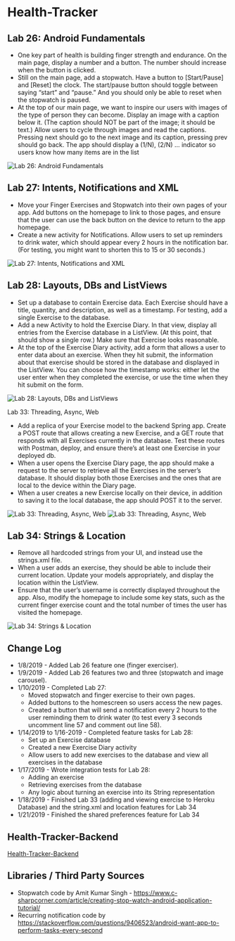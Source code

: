 # Health-Tracker
## Lab 26: Android Fundamentals
* One key part of health is building finger strength and endurance. On the main page, display a number and a button. The number should increase when the button is clicked.
* Still on the main page, add a stopwatch. Have a button to [Start/Pause] and [Reset] the clock. The start/pause button should toggle between saying “start” and “pause.” And you should only be able to reset when the stopwatch is paused.
* At the top of our main page, we want to inspire our users with images of the type of person they can become. Display an image with a caption below it. (The caption should NOT be part of the image; it should be text.) Allow users to cycle through images and read the captions. Pressing next should go to the next image and its caption, pressing prev should go back. The app should display a (1/N), (2/N) … indicator so users know how many items are in the list

![Lab 26: Android Fundamentals](screenshots/screenshot.png)

## Lab 27: Intents, Notifications and XML
* Move your Finger Exercises and Stopwatch into their own pages of your app. Add buttons on the homepage to link to those pages, and ensure that the user can use the back button on the device to return to the app homepage.
* Create a new activity for Notifications. Allow users to set up reminders to drink water, which should appear every 2 hours in the notification bar. (For testing, you might want to shorten this to 15 or 30 seconds.)

![Lab 27: Intents, Notifications and XML](screenshots/screenshot2.png)

## Lab 28: Layouts, DBs and ListViews
* Set up a database to contain Exercise data. Each Exercise should have a title, quantity, and description, as well as a timestamp. For testing, add a single Exercise to the database.
* Add a new Activity to hold the Exercise Diary. In that view, display all entries from the Exercise database in a ListView. (At this point, that should show a single row.) Make sure that Exercise looks reasonable.
* At the top of the Exercise Diary activity, add a form that allows a user to enter data about an exercise. When they hit submit, the information about that exercise should be stored in the database and displayed in the ListView. You can choose how the timestamp works: either let the user enter when they completed the exercise, or use the time when they hit submit on the form.

![Lab 28: Layouts, DBs and ListViews](screenshots/screenshot3.png)

Lab 33: Threading, Async, Web
* Add a replica of your Exercise model to the backend Spring app. Create a POST route that allows creating a new Exercise, and a GET route that responds with all Exercises currently in the database. Test these routes with Postman, deploy, and ensure there’s at least one Exercise in your deployed db.
* When a user opens the Exercise Diary page, the app should make a request to the server to retrieve all the Exercises in the server’s database. It should display both those Exercises and the ones that are local to the device within the Diary page.
* When a user creates a new Exercise locally on their device, in addition to saving it to the local database, the app should POST it to the server.

![Lab 33: Threading, Async, Web](screenshots/screenshot4.png)
![Lab 33: Threading, Async, Web](screenshots/screenshot4.1.png)

## Lab 34: Strings & Location
* Remove all hardcoded strings from your UI, and instead use the strings.xml file.
* When a user adds an exercise, they should be able to include their current location. Update your models appropriately, and display the location within the ListView.
* Ensure that the user’s username is correctly displayed throughout the app. Also, modify the homepage to include some key stats, such as the current finger exercise count and the total number of times the user has visited the homepage.

![Lab 34: Strings & Location](screenshots/screenshot5.png)

## Change Log
* 1/8/2019 - Added Lab 26 feature one (finger exerciser).
* 1/9/2019 - Added Lab 26 features two and three (stopwatch and image carousel).
* 1/10/2019 - Completed Lab 27:
    * Moved stopwatch and finger exercise to their own pages.
    * Added buttons to the homescreen so users access the new pages.
    * Created a button that will send a notification every 2 hours to the user reminding them to drink water (to test every 3 seconds uncomment line 57 and comment out line 58).
* 1/14/2019 to 1/16-2019 - Completed feature tasks for Lab 28:
  * Set up an Exercise database
  * Created a new Exercise Diary activity
  * Allow users to add new exercises to the database and view all exercises in the database
* 1/17/2019 - Wrote integration tests for Lab 28:
  * Adding an exercise
  * Retrieving exercises from the database
  * Any logic about turning an exercise into its String representation
* 1/18/2019 - Finished Lab 33 (adding and viewing exercise to Heroku Database) and the string.xml and location features for Lab 34
* 1/21/2019 - Finished the shared preferences feature for Lab 34

## Health-Tracker-Backend
[Health-Tracker-Backend](https://github.com/evanslaton/health-tracker-backend)

## Libraries / Third Party Sources
* Stopwatch code by Amit Kumar Singh - https://www.c-sharpcorner.com/article/creating-stop-watch-android-application-tutorial/
* Recurring notification code by https://stackoverflow.com/questions/9406523/android-want-app-to-perform-tasks-every-second